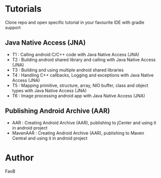 # Tutorials #

Clone repo and open specific tutorial in your favourite IDE with gradle support

## Java Native Access (JNA)

* T1 : Calling android C/C++ code with Java Native Access (JNA)
* T2 : Building android shared library and calling with Java Native Access (JNA)
* T3 : Building and using multiple android shared libraries
* T4 : Handling C++ callbacks, Logging and exceptions with Java Native Access (JNA)
* T5 : Mapping primitive, structure, array, NIO buffer, class and object types with Java Native Access (JNA)
* T6 : Image processing android app with Java Native Access (JNA)

## Publishing Android Archive (AAR)

* AAR : Creating Android Archive (AAR), publishing to jCenter and using it in android project
* MavenAAR : Creating Android Archive (AAR), publishing to Maven Central and using it in android project

# Author #

FaoB  

